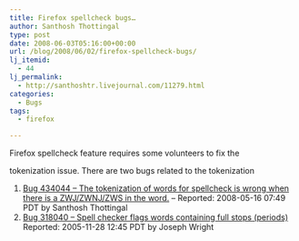 ```yaml
---
title: Firefox spellcheck bugs…
author: Santhosh Thottingal
type: post
date: 2008-06-03T05:16:00+00:00
url: /blog/2008/06/02/firefox-spellcheck-bugs/
lj_itemid:
  - 44
lj_permalink:
  - http://santhoshtr.livejournal.com/11279.html
categories:
  - Bugs
tags:
  - firefox

---
```

Firefox spellcheck feature requires some volunteers to fix the

tokenization issue. There are two bugs related to the tokenization

  1. [Bug 434044 – The tokenization of words for spellcheck is wrong when there is a ZWJ/ZWNJ/ZWS in the word.][1] &#8211; Reported: 2008-05-16 07:49 PDT by Santhosh Thottingal
  2. [Bug 318040 – Spell checker flags words containing full stops (periods)][2] Reported: 2005-11-28 12:45 PDT by Joseph Wright

 [1]: https://bugzilla.mozilla.org/show_bug.cgi?id=434044
 [2]: https://bugzilla.mozilla.org/show_bug.cgi?id=318040